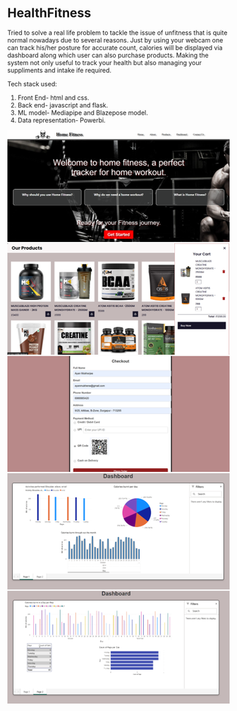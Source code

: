# HealthFitness

Tried to solve a real life problem to tackle the issue of unfitness that is quite normal nowadays due to several reasons. Just by using your webcam one can track his/her posture for accurate count, calories will be displayed via dashboard along which user can also purchase products. Making the system not only useful to track your health but also managing your suppliments and intake ife required.

Tech stack used:
1. Front End- html and css.
2. Back end- javascript and flask.
3. ML model- Mediapipe and Blazepose model.
4. Data representation- Powerbi.

![homepage](https://github.com/Carnage203/HealthFitness/blob/d9be8db1eae1c4f400bff1dc1f94ed8ee260a46c/home%20page.png)
![pruducts](https://github.com/Carnage203/HealthFitness/blob/32fb45cb9ece8dc9a65b32db6b28a96c83abf983/products.png)
![checkout](https://github.com/Carnage203/HealthFitness/blob/32fb45cb9ece8dc9a65b32db6b28a96c83abf983/checkout.png)
![dashboard2](https://github.com/Carnage203/HealthFitness/blob/32fb45cb9ece8dc9a65b32db6b28a96c83abf983/dashbooard1.png)
![dashboard2](https://github.com/Carnage203/HealthFitness/blob/32fb45cb9ece8dc9a65b32db6b28a96c83abf983/dashbooard2.png)
